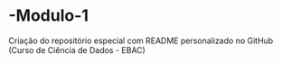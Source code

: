 # -Modulo-1
Criação do repositório especial com README personalizado no GitHub (Curso de Ciência de Dados - EBAC)

